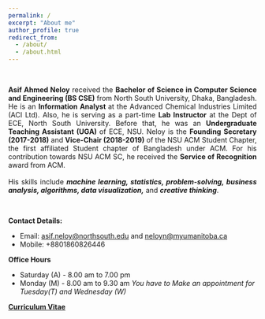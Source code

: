 ```yaml
---
permalink: /
excerpt: "About me"
author_profile: true
redirect_from: 
  - /about/
  - /about.html
---
```

<br />

<p style="text-align:justify;"> <strong>Asif Ahmed Neloy</strong> received the <strong>Bachelor of Science in Computer Science and Engineering (BS CSE)</strong> from North South University, Dhaka, Bangladesh. He is an <strong> Information Analyst </strong>at the Advanced Chemical Industries Limited (ACI Ltd). Also, he is serving as a part-time <strong> Lab Instructor</strong> at the Dept of ECE, North South University. Before that, he was an <strong>Undergraduate Teaching Assistant (UGA) </strong> of ECE, NSU. Neloy is the <strong>Founding Secretary (2017-2018)</strong> and <strong>Vice-Chair (2018-2019)</strong> of the NSU ACM Student Chapter, the first affiliated Student chapter of Bangladesh under ACM. For his contribution towards NSU ACM SC, he received the <strong>Service of Recognition</strong> award from ACM.<br/> <br/>His skills include <strong><i>machine learning, statistics, problem-solving, business analysis, algorithms, data visualization,</i></strong> and <strong><i>creative thinking</i></strong>.</p>

<br/>

**Contact Details:**
   * Email: asif.neloy@northsouth.edu and neloyn@myumanitoba.ca
   * Mobile: +8801860826446

**Office Hours**
   * Saturday (A) - 8.00 am to 7.00 pm
   * Monday (M)   - 8.00 am to 9.30 am
*You have to Make an appointment for Tuesday(T) and Wednesday (W)*


<a href="/files/Website_CV.pdf" target="_blank"> **Curriculum Vitae**</a>


